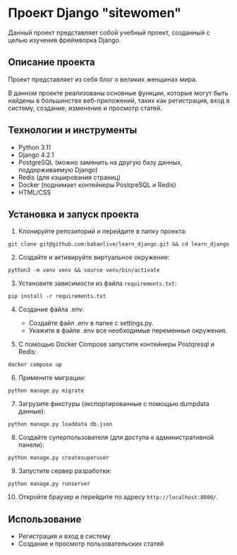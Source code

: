 # Проект Django "sitewomen"

Данный проект представляет собой учебный проект, созданный с целью изучения фреймворка Django.

## Описание проекта

Проект представляет из себя блог о великих женщинах мира.

В данном проекте реализованы основные функции, которые могут быть найдены в большинстве веб-приложений, таких как регистрация, вход в систему, создание, изменение и просмотр статей.

## Технологии и инструменты

- Python 3.11
- Django 4.2.1
- PostgreSQL (можно заменить на другую базу данных, поддерживаемую Django)
- Redis (для кэширования страниц)
- Docker (поднимает контейнеры PostqreSQL и Redis)
- HTML/CSS


## Установка и запуск проекта

1. Клонируйте репозиторий и перейдите в папку проекта:

`git clone git@github.com:babanlive/learn_django.git && cd learn_django`

2. Создайте и активируйте виртуальное окружение:

`python3 -m venv venv && source venv/bin/activate`

3. Установите зависимости из файла `requirements.txt`:

`pip install -r requirements.txt`

4. Создание файла .env:
   
   - Создайте файл .env в папке с settings.py.
   - Укажите в файле .env все необходимые переменные окружения.

5. С помощью Docker Compose запустите контейнеры Postqresql и Redis:

`docker compose up`

6. Примените миграции:

`python manage.py migrate`

7. Загрузите фикстуры (экспортированные с помощью dumpdata данные):

`python manage.py loaddata db.json`

8. Создайте суперпользователя (для доступа к административной панели):

`python manage.py createsuperuser`

9. Запустите сервер разработки:

`python manage.py runserver`

10. Откройте браузер и перейдите по адресу `http://localhost:8000/`.

## Использование

- Регистрация и вход в систему
- Создание и просмотр пользовательских статей

